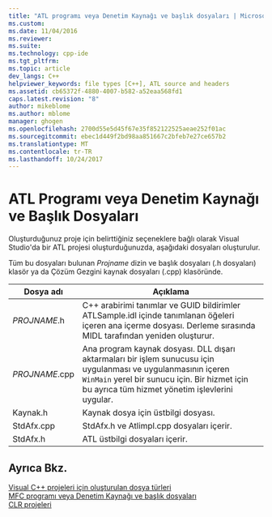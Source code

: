 ```yaml
---
title: "ATL programı veya Denetim Kaynağı ve başlık dosyaları | Microsoft Docs"
ms.custom: 
ms.date: 11/04/2016
ms.reviewer: 
ms.suite: 
ms.technology: cpp-ide
ms.tgt_pltfrm: 
ms.topic: article
dev_langs: C++
helpviewer_keywords: file types [C++], ATL source and headers
ms.assetid: cb65372f-4880-4007-b582-a52eaa568fd1
caps.latest.revision: "8"
author: mikeblome
ms.author: mblome
manager: ghogen
ms.openlocfilehash: 2700d55e5d45f67e35f852122525aeae252f01ac
ms.sourcegitcommit: ebec1d449f2bd98aa851667c2bfeb7e27ce657b2
ms.translationtype: MT
ms.contentlocale: tr-TR
ms.lasthandoff: 10/24/2017
---
```

# <a name="atl-program-or-control-source-and-header-files"></a>ATL Programı veya Denetim Kaynağı ve Başlık Dosyaları
Oluşturduğunuz proje için belirttiğiniz seçeneklere bağlı olarak Visual Studio'da bir ATL projesi oluşturduğunuzda, aşağıdaki dosyaları oluşturulur.  
  
 Tüm bu dosyaları bulunan *Projname* dizin ve başlık dosyaları (.h dosyaları) klasör ya da Çözüm Gezgini kaynak dosyaları (.cpp) klasöründe.  
  
|Dosya adı|Açıklama|  
|---------------|-----------------|  
|*PROJNAME*.h|C++ arabirimi tanımlar ve GUID bildirimler ATLSample.idl içinde tanımlanan öğeleri içeren ana içerme dosyası. Derleme sırasında MIDL tarafından yeniden oluşturur.|  
|*PROJNAME*.cpp|Ana program kaynak dosyası. DLL dışarı aktarmaları bir işlem sunucusu için uygulanması ve uygulanmasının içeren `WinMain` yerel bir sunucu için. Bir hizmet için bu ayrıca tüm hizmet yönetim işlevlerini uygular.|  
|Kaynak.h|Kaynak dosya için üstbilgi dosyası.|  
|StdAfx.cpp|StdAfx.h ve Atlimpl.cpp dosyaları içerir.|  
|StdAfx.h|ATL üstbilgi dosyaları içerir.|  
  
## <a name="see-also"></a>Ayrıca Bkz.  
 [Visual C++ projeleri için oluşturulan dosya türleri](../ide/file-types-created-for-visual-cpp-projects.md)   
 [MFC programı veya Denetim Kaynağı ve başlık dosyaları](../ide/mfc-program-or-control-source-and-header-files.md)   
 [CLR projeleri](../ide/files-created-for-clr-projects.md)
